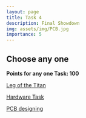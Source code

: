 ```yaml
---
layout: page
title: Task 4
description: Final Showdown
img: assets/img/PCB.jpg
importance: 5
---
```


## Choose any one

**Points for any one Task: 100**

[Leg of the Titan](<javascript:redirectToTask('task4_1')>)

[Hardware Task](<javascript:redirectToTask('task4_2')>)

[PCB designing](<javascript:redirectToTask('task4_3')>)

<script>
function redirectToTask(taskId) {
  window.location.href = '/tasks/' + taskId;
}
</script>
